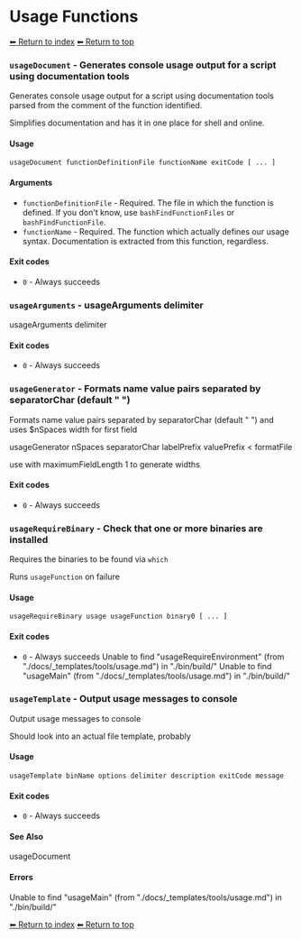 # Usage Functions

[⬅ Return to index](index.md)
[⬅ Return to top](../index.md)


### `usageDocument` - Generates console usage output for a script using documentation tools

Generates console usage output for a script using documentation tools parsed from the comment of the function identified.

Simplifies documentation and has it in one place for shell and online.

#### Usage

    usageDocument functionDefinitionFile functionName exitCode [ ... ]

#### Arguments

- `functionDefinitionFile` - Required. The file in which the function is defined. If you don't know, use `bashFindFunctionFiles` or `bashFindFunctionFile`.
- `functionName` - Required. The function which actually defines our usage syntax. Documentation is extracted from this function, regardless.

#### Exit codes

- `0` - Always succeeds

### `usageArguments` - usageArguments delimiter

usageArguments delimiter

#### Exit codes

- `0` - Always succeeds

### `usageGenerator` - Formats name value pairs separated by separatorChar (default " ")

Formats name value pairs separated by separatorChar (default " ") and uses
$nSpaces width for first field

usageGenerator nSpaces separatorChar labelPrefix valuePrefix < formatFile

use with maximumFieldLength 1 to generate widths

#### Exit codes

- `0` - Always succeeds

### `usageRequireBinary` - Check that one or more binaries are installed

Requires the binaries to be found via `which`

Runs `usageFunction` on failure

#### Usage

    usageRequireBinary usage usageFunction binary0 [ ... ]

#### Exit codes

- `0` - Always succeeds
Unable to find "usageRequireEnvironment" (from "./docs/_templates/tools/usage.md") in "./bin/build/"
Unable to find "usageMain" (from "./docs/_templates/tools/usage.md") in "./bin/build/"

### `usageTemplate` - Output usage messages to console

Output usage messages to console

Should look into an actual file template, probably

#### Usage

    usageTemplate binName options delimiter description exitCode message

#### Exit codes

- `0` - Always succeeds

#### See Also

usageDocument

#### Errors

Unable to find "usageMain" (from "./docs/_templates/tools/usage.md") in "./bin/build/"

[⬅ Return to index](index.md)
[⬅ Return to top](../index.md)

